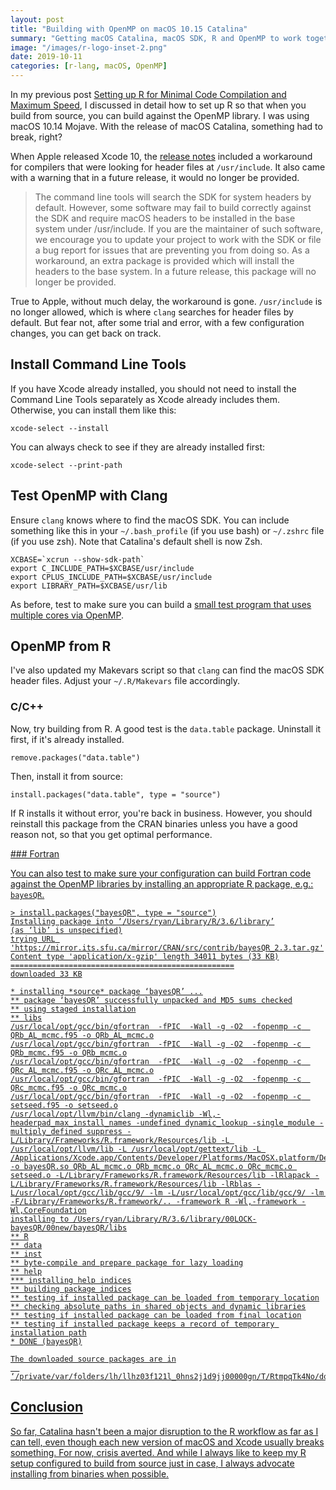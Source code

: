 ```yaml
---
layout: post
title: "Building with OpenMP on macOS 10.15 Catalina"
summary: "Getting macOS Catalina, macOS SDK, R and OpenMP to work together in unison"
image: "/images/r-logo-inset-2.png"
date: 2019-10-11
categories: [r-lang, macOS, OpenMP]
---
```

In my previous post [Setting up R for Minimal Code Compilation and Maximum Speed][1], I discussed in detail how to set up R so that when you build from source, you can build against the OpenMP library. I was using macOS 10.14 Mojave. With the release of macOS Catalina, something had to break, right?

When Apple released Xcode 10, the [release notes][2] included a workaround for compilers that were looking for header files at `/usr/include`. It also came with a warning that in a future release, it would no longer be provided.

> The command line tools will search the SDK for system headers by default. However, some software may fail to build correctly against the SDK and require macOS headers to be installed in the base system under /usr/include. If you are the maintainer of such software, we encourage you to update your project to work with the SDK or file a bug report for issues that are preventing you from doing so. As a workaround, an extra package is provided which will install the headers to the base system. In a future release, this package will no longer be provided.

True to Apple, without much delay, the workaround is gone. `/usr/include` is no longer allowed, which is where `clang` searches for header files by default. But fear not, after some trial and error, with a few configuration changes, you can get back on track.

## Install Command Line Tools

If you have Xcode already installed, you should not need to install the Command Line Tools separately as Xcode already includes them. Otherwise, you can install them like this:

    xcode-select --install

You can always check to see if they are already installed first:

    xcode-select --print-path

## Test OpenMP with Clang

Ensure `clang` knows where to find the macOS SDK. You can include something like this in your `~/.bash_profile` (if you use bash) or `~/.zshrc` file (if you use zsh). Note that Catalina's default shell is now Zsh.

    XCBASE=`xcrun --show-sdk-path`
    export C_INCLUDE_PATH=$XCBASE/usr/include
    export CPLUS_INCLUDE_PATH=$XCBASE/usr/include
    export LIBRARY_PATH=$XCBASE/usr/lib

As before, test to make sure you can build a [small test program that uses multiple cores via OpenMP][3].

## OpenMP from R

I've also updated my Makevars script so that `clang` can find the macOS SDK header files. Adjust your `~/.R/Makevars` file accordingly.

<script src="https://gist.github.com/ryanhomer/efad63c28827763822068a3f09012b19.js"></script>

### C/C++

Now, try building from R. A good test is the `data.table` package. Uninstall it first, if it's already installed.

    remove.packages("data.table")

Then, install it from source:

    install.packages("data.table", type = "source")

If R installs it without error, you're back in business. However, you should reinstall this package from the CRAN binaries unless you have a good reason not, so that you get optimal performance.

<a href="#fortran" />
### Fortran

You can also test to make sure your configuration can build Fortran code against the OpenMP libraries by installing an appropriate R package, e.g.: `bayesQR`.

```
> install.packages("bayesQR", type = "source")
Installing package into ‘/Users/ryan/Library/R/3.6/library’
(as ‘lib’ is unspecified)
trying URL 'https://mirror.its.sfu.ca/mirror/CRAN/src/contrib/bayesQR_2.3.tar.gz'
Content type 'application/x-gzip' length 34011 bytes (33 KB)
==================================================
downloaded 33 KB

* installing *source* package ‘bayesQR’ ...
** package ‘bayesQR’ successfully unpacked and MD5 sums checked
** using staged installation
** libs
/usr/local/opt/gcc/bin/gfortran  -fPIC  -Wall -g -O2  -fopenmp -c  QRb_AL_mcmc.f95 -o QRb_AL_mcmc.o
/usr/local/opt/gcc/bin/gfortran  -fPIC  -Wall -g -O2  -fopenmp -c  QRb_mcmc.f95 -o QRb_mcmc.o
/usr/local/opt/gcc/bin/gfortran  -fPIC  -Wall -g -O2  -fopenmp -c  QRc_AL_mcmc.f95 -o QRc_AL_mcmc.o
/usr/local/opt/gcc/bin/gfortran  -fPIC  -Wall -g -O2  -fopenmp -c  QRc_mcmc.f95 -o QRc_mcmc.o
/usr/local/opt/gcc/bin/gfortran  -fPIC  -Wall -g -O2  -fopenmp -c  setseed.f95 -o setseed.o
/usr/local/opt/llvm/bin/clang -dynamiclib -Wl,-headerpad_max_install_names -undefined dynamic_lookup -single_module -multiply_defined suppress -L/Library/Frameworks/R.framework/Resources/lib -L /usr/local/opt/llvm/lib -L /usr/local/opt/gettext/lib -L /Applications/Xcode.app/Contents/Developer/Platforms/MacOSX.platform/Developer/SDKs/MacOSX.sdk/usr/lib -o bayesQR.so QRb_AL_mcmc.o QRb_mcmc.o QRc_AL_mcmc.o QRc_mcmc.o setseed.o -L/Library/Frameworks/R.framework/Resources/lib -lRlapack -L/Library/Frameworks/R.framework/Resources/lib -lRblas -L/usr/local/opt/gcc/lib/gcc/9/ -lm -L/usr/local/opt/gcc/lib/gcc/9/ -lm -F/Library/Frameworks/R.framework/.. -framework R -Wl,-framework -Wl,CoreFoundation
installing to /Users/ryan/Library/R/3.6/library/00LOCK-bayesQR/00new/bayesQR/libs
** R
** data
** inst
** byte-compile and prepare package for lazy loading
** help
*** installing help indices
** building package indices
** testing if installed package can be loaded from temporary location
** checking absolute paths in shared objects and dynamic libraries
** testing if installed package can be loaded from final location
** testing if installed package keeps a record of temporary installation path
* DONE (bayesQR)

The downloaded source packages are in
  ‘/private/var/folders/lh/llhz03f121l_0hns2j1d9jj00000gn/T/RtmpqTk4No/downloaded_packages’
```

## Conclusion

So far, Catalina hasn't been a major disruption to the R workflow as far as I can tell, even though each new version of macOS and Xcode usually breaks something. For now, crisis averted. And while I always like to keep my R setup configured to build from source just in case, I always advocate installing from binaries when possible.

[1]: r-on-macos-for-data-scientists
[2]: https://developer.apple.com/documentation/xcode_release_notes/xcode_10_release_notes#3035624
[3]: r-on-macos-for-data-scientists#llvm
